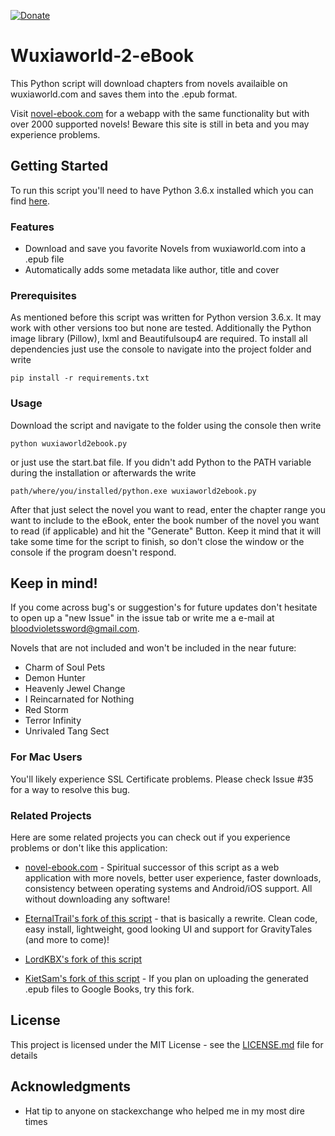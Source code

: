 [![Donate](https://img.shields.io/badge/Donate-PayPal-green.svg)](https://www.paypal.com/cgi-bin/webscr?cmd=_s-xclick&hosted_button_id=U7KDYY9UB9PMY)

# Wuxiaworld-2-eBook
This Python script will download chapters from novels availaible on wuxiaworld.com and saves them into the .epub format.

Visit [novel-ebook.com](https://novel-ebook.com) for a webapp with the same functionality but with over 2000 supported novels! Beware this site is still in beta and you may experience problems.

## Getting Started

To run this script you'll need to have Python 3.6.x installed which you can find [here](https://www.python.org/downloads/ "Python Download Link").

### Features

- Download and save you favorite Novels from wuxiaworld.com into a .epub file
- Automatically adds some metadata like author, title and cover

### Prerequisites

As mentioned before this script was written for Python version 3.6.x. It may work with other versions too but none are tested.
Additionally the Python image library (Pillow), lxml and Beautifulsoup4 are required.
To install all dependencies just use the console to navigate into the project folder and write

```
pip install -r requirements.txt
```

### Usage

Download the script and navigate to the folder using the console then write

```
python wuxiaworld2ebook.py
```

or just use the start.bat file. If you didn't add Python to the PATH variable during the installation or afterwards the write

```
path/where/you/installed/python.exe wuxiaworld2ebook.py
```

After that just select the novel you want to read, enter the chapter range you want to include to the eBook, enter the book number of the novel you want to read (if applicable) and hit the "Generate" Button. Keep it mind that it will take some time for the script to finish, so don't close the window or the console if the program doesn't respond.

## Keep in mind!

If you come across bug's or suggestion's for future updates don't hesitate to open up a "new Issue" in the issue tab or write me a e-mail at bloodvioletssword@gmail.com.

Novels that are not included and won't be included in the near future:

- Charm of Soul Pets
- Demon Hunter
- Heavenly Jewel Change
- I Reincarnated for Nothing
- Red Storm
- Terror Infinity
- Unrivaled Tang Sect

### For Mac Users

You'll likely experience SSL Certificate problems. Please check Issue #35 for a way to resolve this bug.

### Related Projects

Here are some related projects you can check out if you experience problems or don't like this application:

- [novel-ebook.com](https://novel-ebook.com) -  Spiritual successor of this script as a web application with more novels, better user experience, faster downloads, consistency between operating systems and Android/iOS support. All without downloading any software!

- [EternalTrail's fork of this script](https://github.com/EternalTrail/Novel-2-EBook) - that is basically a rewrite. Clean code, easy install, lightweight, good looking UI and support for GravityTales (and more to come)!

- [LordKBX's fork of this script](https://github.com/LordKBX/wuxiaworld_export_ebook)

- [KietSam's fork of this script](https://github.com/KietSam/Wuxiaworld-2-eBook) - If you plan on uploading the generated .epub files to Google Books, try this fork.

## License

This project is licensed under the MIT License - see the [LICENSE.md](LICENSE.md) file for details

## Acknowledgments

* Hat tip to anyone on stackexchange who helped me in my most dire times
